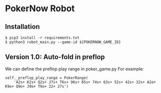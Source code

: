 # PokerNow Robot
## Installation
```
$ pip3 install -r requirements.txt
$ python3 robot_main.py --game-id ${POKERNOW_GAME_ID}
```

## Version 1.0: Auto-fold in preflop
We can define the preflop play range in poker_game.py
For example:
```
self._preflop_play_range = PokerRange(
    'A2s+ K2s+ Q2s+ J7s+ T6s+ 96s+ 85s+ 74s+ 63s+ 52s+ 42s+ 32s+ A2o+ K9o+ Q9o+ J9o+ T9o+ 22+ 27s')
```
